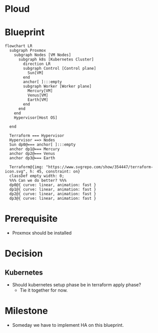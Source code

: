 # Ploud

# Blueprint
```mermaid
flowchart LR
  subgraph Proxmox
    subgraph Nodes [VM Nodes]
      subgraph k8s [Kubernetes Cluster]
        direction LR
        subgraph Control [Control plane]
          Sun[VM]
        end
        anchor[ ]:::empty
        subgraph Worker [Worker plane]
          Mercury[VM]
          Venus[VM]
          Earth[VM]
        end
      end
    end
    Hypervisor[Host OS]

  end

  Terraform === Hypervisor
  Hypervisor ==> Nodes
  Sun dp0@=== anchor[ ]:::empty
  anchor dp1@=== Mercury
  anchor dp2@=== Venus
  anchor dp3@=== Earth

  Terraform@{img: "https://www.svgrepo.com/show/354447/terraform-icon.svg", h: 45, constraint: on}
  classDef empty width: 0;
  %%% Can we do better? %%%
  dp0@{ curve: linear, animation: fast }
  dp1@{ curve: linear, animation: fast }
  dp2@{ curve: linear, animation: fast }
  dp3@{ curve: linear, animation: fast }
```

# Prerequisite
* Proxmox should be installed

# Decision
## Kubernetes
* Should kubernetes setup phase be in terraform apply phase?
  - Tie it together for now. 

# Milestone
* Someday we have to implement HA on this blueprint.